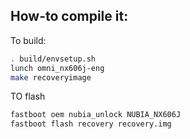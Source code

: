 ## How-to compile it:

To build:

```sh
. build/envsetup.sh
lunch omni_nx606j-eng
make recoveryimage
```

TO flash

```sh
fastboot oem nubia_unlock NUBIA_NX606J
fastboot flash recovery recovery.img
```
